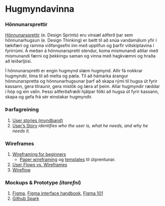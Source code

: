 # Hugmyndavinna

### Hönnunarsprettir 
[Hönnunarsprettir](https://blog.kolibri.is/h%C3%B6nnunarsprettir-sem-virka-13def1c083b8) (e. Design Sprints) eru vinsæl aðferð þar sem hönnunarhugsun (e. Design Thinking) er beitt til að snúa vandamálum yfir í tækifæri og ramma viðfangsefni inn með upplifun og þarfir viðskiptavina í fyrirrúmi. Á meðan á hönnunarspretti stendur, koma mismunandi aðilar með mismunandi færni og þekkingu saman og vinna með hagkvæmni og hraða að leiðarljósi.

Í hönnunarspretti er engin hugmynd slæm hugmynd. Allir fá nokkrar hugmyndir, tíma til að melta og pæla. Til að hámarka árangur hönnunarspretta og hönnunarhugsunar þarf að skapa rými til hugsa út fyrir kassann, gera tilraunir, gera mistök og læra af þeim. Allar hugmyndir ræddar í hóp og ein valin. Þessi aðferðafræði hjálpar fólki að hugsa út fyrir kassann, skapa og gefa frá sér einstakar hugmyndir. 


### Þarfagreining
<!-- 1. [double dimond](https://www.designcouncil.org.uk/our-resources/the-double-diamond/) -->
1. [User stories (myndband)](https://www.youtube.com/watch?v=apOvF9NVguA)  
1. [User’s Story](https://www.chrbutler.com/how-to-tell-the-users-story) _identifies who the user is, what he needs, and why he needs it._


### Wireframes  
1. [Wireframing for beginners](https://uxmastery.com/wireframing-for-beginners/) 
   -  [Paper wireframing](https://blog.prototypr.io/how-paper-wireframing-will-make-you-a-better-designer-5a57db8dca13) og [templates](https://sneakpeekit.com/) til útprentunar.
1. [User Flows vs. Wireframes](https://careerfoundry.com/en/blog/ux-design/user-flows-vs-wireframes/)
1. [Wireflow](https://slickplan.com/blog/wireflow)


### Mockups & Prototype _(ítarefni_)
1. [Figma](https://www.figma.com/), [Figma interface handbook](https://designcode.io/figma-handbook-figma-interface), [Figma 101](https://designlab.com/figma-101-course/introduction-to-figma/)
1. [Github Spark](https://github.com/features/spark)

<!--
   - [Ítarefni: Web Design: Wireframes to Prototypes (Coursera)](https://www.coursera.org/learn/web-design-wireframes-prototypes?action=enroll)
-->
